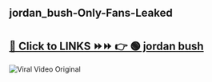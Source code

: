 
 ## jordan_bush-Only-Fans-Leaked

# <h2><a href="https://clipsfans.com/jordan_bush&ref=git">🔗 Click to LINKS ⏩⏩ 👉 🟢 jordan bush </a></h2>

<a href="https://clipsfans.com/jordan_bush&ref=git" rel="nofollow" data-target="animated-image.originalLink"><img src="https://i.ibb.co.com/xMMVF88/686577567.gif" alt="Viral Video Original" style="max-width: 100%; display: inline-block;" data-target="animated-image.originalImage"></a>
